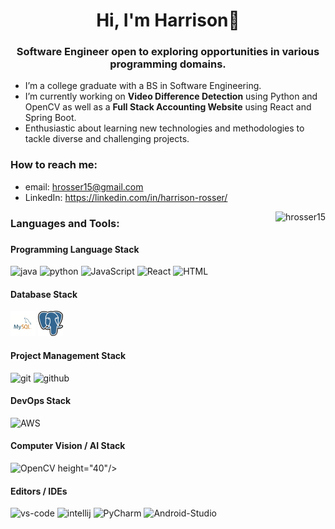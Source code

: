<h1 align="center">Hi, I'm Harrison👋</h1>
<h3 align="center">Software Engineer open to exploring opportunities in various programming domains.</h3>

- I’m a college graduate with a BS in Software Engineering.
- I’m currently working on **Video Difference Detection** using Python and OpenCV as well as a **Full Stack Accounting Website** using React and Spring Boot.
- Enthusiastic about learning new technologies and methodologies to tackle diverse and challenging projects.


<h3 align="left">How to reach me:</h3>

- email: hrosser15@gmail.com
- LinkedIn: https://linkedin.com/in/harrison-rosser/



<!-- Top Languages -->
<div style="margin: 0 auto;">
<img align="right" src="https://github-readme-stats.vercel.app/api/top-langs?username=hrosser15&show_icons=true&locale=en&layout=compact" alt="hrosser15" />
</div>


<!-- Languages and Tools Section -->
<h3 align="left">Languages and Tools:</h3>

###

#### Programming Language Stack
<p align="left"> 
  <img src="https://cdn.jsdelivr.net/gh/devicons/devicon/icons/java/java-original.svg" alt="java" title="java8" width="40" height="40"/>  
  <img src="https://cdn.jsdelivr.net/gh/devicons/devicon/icons/python/python-original.svg" alt="python" title="python" width="40" height="40"/>
  <img src="https://cdn.jsdelivr.net/gh/devicons/devicon/icons/javascript/javascript-original.svg" alt="JavaScript" title="JavaScript" width="40" height="40"/>
  <img src="https://cdn.jsdelivr.net/gh/devicons/devicon/icons/react/react-original.svg" alt="React" title="React" width="40" height="40"/>  
  <img src="https://cdn.jsdelivr.net/gh/devicons/devicon/icons/html5/html5-original.svg" alt="HTML" title="HTML" width="40" height="40"/>
</p>


#### Database Stack
<p align="left">
  <img src="https://raw.githubusercontent.com/github/explore/80688e429a7d4ef2fca1e82350fe8e3517d3494d/topics/mysql/mysql.png" alt="mysql" title="mysql" width="40" height="40"/>  
  <img src="https://raw.githubusercontent.com/github/explore/80688e429a7d4ef2fca1e82350fe8e3517d3494d/topics/postgresql/postgresql.png" alt="postgresql" title="postgresql" width="40" height="40"/>  




#### Project Management Stack
<p align="left">
  <img src="https://www.vectorlogo.zone/logos/git-scm/git-scm-icon.svg" alt="git" title="git" width="40" height="40"/>  
  <img src="https://www.vectorlogo.zone/logos/github/github-icon.svg" alt="github" title="github" width="40" height="40"/> 
</p>



#### DevOps Stack
<p align="left">
  <img src="https://cdn.freebiesupply.com/logos/large/2x/aws-logo-logo-png-transparent.png" alt="AWS" title="AWS" width="40" height="40"/>  
</p>

#### Computer Vision / AI Stack
<p aklign="left">
  <img src="https://cdn.jsdelivr.net/gh/devicons/devicon/icons/opencv/opencv-original.svg" alt="OpenCV" title="OpenCV" width="40" height="40"/> height="40"/> 
</p>



#### Editors / IDEs
<p align="left">
  <img src="https://www.vectorlogo.zone/logos/visualstudio_code/visualstudio_code-icon.svg" alt="vs-code" title="vs-code" width="40" height="40"/>
  <img src="https://cdn.worldvectorlogo.com/logos/intellij-idea-1.svg" alt="intellij" title="intellij" width="40" height="40"/> 
  <img src="https://upload.wikimedia.org/wikipedia/commons/thumb/1/1d/PyCharm_Icon.svg/240px-PyCharm_Icon.svg.png" alt="PyCharm" title="PyCharm" width="40" height="40"/>
  <img src="https://cdn.jsdelivr.net/gh/devicons/devicon/icons/androidstudio/androidstudio-original.svg" alt="Android-Studio" title="Android-Studio" width="40" height="40"/>
</p>

